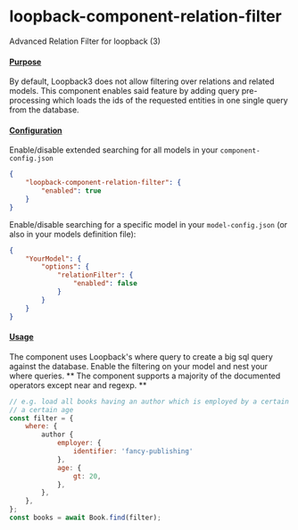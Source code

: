 # loopback-component-relation-filter
Advanced Relation Filter for loopback (3)

####  [Purpose](https://github.com/PabloAlmonte/loopback-component-relation-filter#Purpose "Purpose")

By default, Loopback3 does not allow filtering over relations and related models. This component enables said feature by adding query pre-processing which loads the ids of the requested entities in one single query from the database.

####  [Configuration](https://github.com/PabloAlmonte/loopback-component-relation-filter#Configuration "Configuration")

Enable/disable extended searching for all models in your `component-config.json`
```json
{
    "loopback-component-relation-filter": {
        "enabled": true
    }
}
```

Enable/disable searching for a specific model in your `model-config.json` (or also in your models definition file):

```json
{
    "YourModel": {
        "options": {
            "relationFilter": {
                "enabled": false
            }
        }
    }
}
```

####  [Usage](https://github.com/PabloAlmonte/loopback-component-relation-filter#Usage "Usage")

The component uses Loopback's where query to create a big sql query against the database. Enable the filtering on your model and nest your where queries. ** The component supports a majority of the documented operators except near and regexp. **

```javascript
// e.g. load all books having an author which is employed by a certain publisher and is older than
// a certain age
const filter = {
    where: {
        author {
            employer: {
                identifier: 'fancy-publishing'
            },
            age: {
                gt: 20,
            },
        },
    },
};
const books = await Book.find(filter);
```
